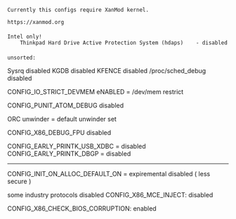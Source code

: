 ####

	Currently this configs require XanMod kernel.
	
	https://xanmod.org

####
	Intel only!
        Thinkpad Hard Drive Active Protection System (hdaps)    - disabled


####
	unsorted:
Sysrq disabled
KGDB  disabled
KFENCE disabled
/proc/sched_debug disabled

CONFIG_IO_STRICT_DEVMEM  eNABLED   =  /dev/mem restrict

CONFIG_PUNIT_ATOM_DEBUG  disabled

ORC unwinder   =  default unwinder set

CONFIG_X86_DEBUG_FPU      disabled

CONFIG_EARLY_PRINTK_USB_XDBC   = disabled
CONFIG_EARLY_PRINTK_DBGP   =  disabled
___
CONFIG_INIT_ON_ALLOC_DEFAULT_ON   =  expiremental  disabled ( less secure )


some industry protocols disabled
CONFIG_X86_MCE_INJECT:   disabled

CONFIG_X86_CHECK_BIOS_CORRUPTION:     enabled


